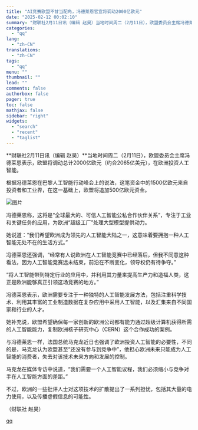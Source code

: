 ```yaml
---
title: "AI竞赛欧盟不甘当配角，冯德莱恩官宣将调动2000亿欧元"
date: "2025-02-12 00:02:10"
summary: "财联社2月11日讯（编辑 赵昊）当地时间周二（2月11日），欧盟委员会主席冯德莱恩表示，欧盟将调动总..."
categories:
  - "qq"
lang:
  - "zh-CN"
translations:
  - "zh-CN"
tags:
  - "qq"
menu: ""
thumbnail: ""
lead: ""
comments: false
authorbox: false
pager: true
toc: false
mathjax: false
sidebar: "right"
widgets:
  - "search"
  - "recent"
  - "taglist"
---
```


**财联社2月11日讯（编辑 赵昊）**当地时间周二（2月11日），欧盟委员会主席冯德莱恩表示，欧盟将调动总计2000亿欧元（约合2065亿美元），在欧洲投资人工智能。

根据冯德莱恩在巴黎人工智能行动峰会上的说法，这笔资金中的1500亿欧元来自投资者和工业界，在这一基础上，欧盟将追加500亿欧元资金。

![图片](https://inews.gtimg.com/om_bt/Om_iKnfn4MvnsvfLjYjcjCKpMzrBSJ6YEWX6CrhsmOQ2IAA/641)

冯德莱恩称，这将是“全球最大的、可信人工智能公私合作伙伴关系”，专注于工业和关键任务的应用，为欧洲“超级工厂”处理大型模型提供动力。

她说道：“我们希望欧洲成为领先的人工智能大陆之一，这意味着要拥抱一种人工智能无处不在的生活方式。”

冯德莱恩还强调，“经常有人说欧洲在人工智能竞赛中已经落后，但我不同意这种看法，因为人工智能竞赛远未结束，前沿在不断变化，领导权仍有待争夺。”

“将人工智能带到特定行业的应用中，并利用其力量来提高生产力和造福人类，这正是欧洲能够真正引领这场竞赛的地方。”

冯德莱恩表示，欧洲需要专注于一种独特的人工智能发展方法，包括注重科学技术、利用其丰富的工业制造数据在复杂应用中采用人工智能，以及汇集来自不同国家和行业的人才。

她补充说，欧盟希望确保每一家创新的欧洲公司都有能力通过超级计算机获得所需的人工智能能力，复制欧洲核子研究中心（CERN）这个合作成功的案例。

与冯德莱恩一样，法国总统马克龙近日也强调了欧洲投资人工智能的必要性，不同的是，马克龙认为欧盟甚至“还没有参与到竞争中”，他担心欧洲未来只能成为人工智能的消费者，失去对该技术未来方向和发展的控制。

马克龙在媒体专访中说道，“我们需要一个人工智能议程，我们必须缩小与竞争对手在人工智能方面的差距。”

不过，欧洲的一些批评人士对这项技术的扩散提出了一系列担忧，包括其大量的电力使用，以及传播虚假信息的可能性。

（财联社 赵昊）

[qq](https://new.qq.com/rain/a/20250212A000T000)
